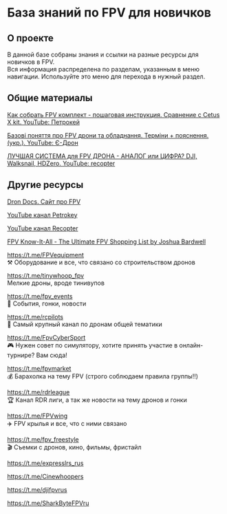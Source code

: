 # База знаний по FPV для новичков

## О проекте
В данной базе собраны знания и ссылки на разные ресурсы для новичков в FPV.  
Вся информация распределена по разделам, указанным в меню навигации. Используйте это меню для перехода в нужный раздел.

## Общие материалы
[Как собрать FPV комплект - пошаговая инструкция. Сравнение с Cetus X kit. YouTube: Петрокей](https://www.youtube.com/watch?v=G06lMb3Cs3A)  

[Базові поняття про FPV дрони та обладнання. Терміни + пояснення. (укр.). YouTube: Є-Дрон](https://www.youtube.com/watch?v=sfohRjv3Fyk)  

[ЛУЧШАЯ СИСТЕМА для FPV ДРОНА - АНАЛОГ или ЦИФРА? DJI, Walksnail, HDZero. YouTube: recopter](https://www.youtube.com/watch?v=1AQI37pF4fw)

## Другие ресурсы
[Dron Docs. Cайт про FPV](https://propwashservice.ru/) 
 
[YouTube канал Petrokey](https://www.youtube.com/@petrokey) 
 
[YouTube канал Recopter](https://www.youtube.com/@recopter)  

[FPV Know-It-All - The Ultimate FPV Shopping List by Joshua Bardwell](https://www.fpvknowitall.com/ultimate-fpv-shopping-list/)

https://t.me/FPVequipment  
⚒ Оборудование и все, что связано со строительством дронов

https://t.me/tinywhoop_fpv  
Мелкие дроны, вроде тинивупов 

https://t.me/fpv_events  
🎂 События, гонки, новости

https://t.me/rcpilots   
🚀 Самый крупный канал по дронам общей тематики

https://t.me/FpvCyberSport  
🎮 Нужен совет по симулятору, хотите принять участие в онлайн-турнире? Вам сюда!

https://t.me/fpvmarket  
💰 Барахолка на тему FPV (строго соблюдаем правила группы!!)

https://t.me/rdrleague  
🏆 Канал RDR лиги, а так же новости на тему дронов и гонки

https://t.me/FPVwing  
✈️ FPV крылья и все, что с ними связано

https://t.me/fpv_freestyle  
🎬 Съемки с дронов, кино, фильмы, фристайл

https://t.me/expresslrs_rus 

https://t.me/Cinewhoopers

https://t.me/djifpvrus

https://t.me/SharkByteFPVru

